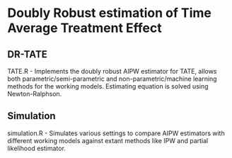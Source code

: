 # Doubly Robust estimation of Time Average Treatment Effect

## DR-TATE

TATE.R - 
Implements the doubly robust AIPW estimator for TATE, allows both parametric/semi-parametric and non-parametric/machine learning methods for the working models. Estimating equation is solved using Newton-Ralphson.


## Simulation

simulation.R - 
Simulates various settings to compare AIPW estimators with different working models against extant methods like IPW and partial likelihood estimator.
